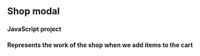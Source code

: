 ## Shop modal
#### JavaScript project
#### Represents the work of the shop when we add items to the cart
